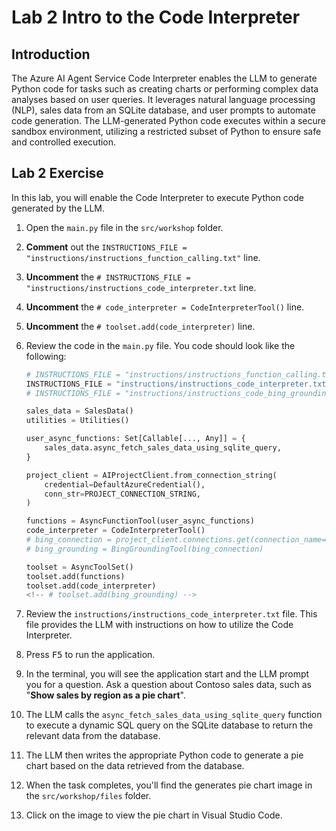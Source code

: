 # Lab 2 Intro to the Code Interpreter

## Introduction

The Azure AI Agent Service Code Interpreter enables the LLM to generate Python code for tasks such as creating charts or performing complex data analyses based on user queries. It leverages natural language processing (NLP), sales data from an SQLite database, and user prompts to automate code generation. The LLM-generated Python code executes within a secure sandbox environment, utilizing a restricted subset of Python to ensure safe and controlled execution.

## Lab 2 Exercise

In this lab, you will enable the Code Interpreter to execute Python code generated by the LLM.

1. Open the `main.py` file in the `src/workshop` folder.
2. **Comment** out the `INSTRUCTIONS_FILE = "instructions/instructions_function_calling.txt"` line.
3. **Uncomment** the `# INSTRUCTIONS_FILE = "instructions/instructions_code_interpreter.txt` line.
4. **Uncomment** the `# code_interpreter = CodeInterpreterTool()` line.
5. **Uncomment** the `# toolset.add(code_interpreter)` line.
6. Review the code in the `main.py` file. You code should look like the following:

    ``` python
    # INSTRUCTIONS_FILE = "instructions/instructions_function_calling.txt"
    INSTRUCTIONS_FILE = "instructions/instructions_code_interpreter.txt"
    # INSTRUCTIONS_FILE = "instructions/instructions_code_bing_grounding.txt"

    sales_data = SalesData()
    utilities = Utilities()

    user_async_functions: Set[Callable[..., Any]] = {
        sales_data.async_fetch_sales_data_using_sqlite_query,
    }

    project_client = AIProjectClient.from_connection_string(
        credential=DefaultAzureCredential(),
        conn_str=PROJECT_CONNECTION_STRING,
    )

    functions = AsyncFunctionTool(user_async_functions)
    code_interpreter = CodeInterpreterTool()
    # bing_connection = project_client.connections.get(connection_name=BING_CONNECTION_NAME)
    # bing_grounding = BingGroundingTool(bing_connection)

    toolset = AsyncToolSet()
    toolset.add(functions)
    toolset.add(code_interpreter)
    <!-- # toolset.add(bing_grounding) -->
    ```

6. Review the `instructions/instructions_code_interpreter.txt` file. This file provides the LLM with instructions on how to utilize the Code Interpreter.
7. Press <kbd>F5</kbd> to run the application.
8. In the terminal, you will see the application start and the LLM prompt you for a question. Ask a question about Contoso sales data, such as "**Show sales by region as a pie chart**".
9. The LLM calls the `async_fetch_sales_data_using_sqlite_query` function to execute a dynamic SQL query on the SQLite database to return the relevant data from the database.
10. The LLM then writes the appropriate Python code to generate a pie chart based on the data retrieved from the database.
11. When the task completes, you'll find the generates pie chart image in the `src/workshop/files` folder.
12. Click on the image to view the pie chart in Visual Studio Code.

